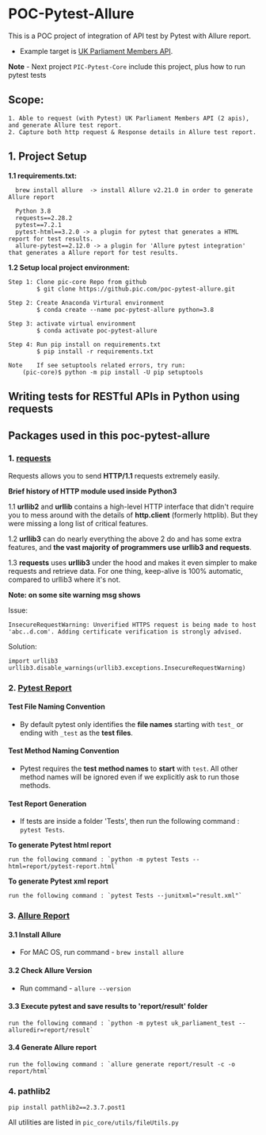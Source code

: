 # POC-Pytest-Allure
This is a POC project of integration of API test by Pytest with Allure report.
- Example target is [UK Parliament Members API](https://members-api.parliament.uk/index.html).

**Note** - Next project `PIC-Pytest-Core` include this project, plus how to run pytest tests

## Scope:
    1. Able to request (with Pytest) UK Parliament Members API (2 apis), and generate Allure test report.
    2. Capture both http request & Response details in Allure test report.

## 1. Project Setup
**1.1 requirements.txt:**
     
      brew install allure  -> install Allure v2.21.0 in order to generate Allure report
      
      Python 3.8
      requests==2.28.2
      pytest==7.2.1
      pytest-html==3.2.0 -> a plugin for pytest that generates a HTML report for test results.
      allure-pytest==2.12.0 -> a plugin for 'Allure pytest integration' that generates a Allure report for test results.
              


**1.2 Setup local project environment:**

    Step 1: Clone pic-core Repo from github
            $ git clone https://github.pic.com/poc-pytest-allure.git
 
    Step 2: Create Anaconda Virtural environment
            $ conda create --name poc-pytest-allure python=3.8
             
    Step 3: activate virtual environment 
            $ conda activate poc-pytest-allure           
    
    Step 4: Run pip install on requirements.txt
            $ pip install -r requirements.txt        
    
    Note    If see setuptools related errors, try run:            
        (pic-core)$ python -m pip install -U pip setuptools     
        

## Writing tests for RESTful APIs in Python using requests


## Packages used in this poc-pytest-allure 
### 1. [requests](https://requests.readthedocs.io/en/latest/)  
Requests allows you to send **HTTP/1.1** requests extremely easily.

**Brief history of HTTP module used inside Python3**

1.1 **urllib2** and **urllib** contains a high-level HTTP interface that didn't require you to mess around with the details of **http.client** (formerly httplib). But they were missing a long list of critical features. 

1.2 **urllib3** can do nearly everything the above 2 do and has some extra features, and **the vast majority of programmers use urllib3 and requests**.

1.3 **requests** uses **urllib3** under the hood and makes it even simpler to make requests and retrieve data. For one thing, keep-alive is 100% automatic, compared to urllib3 where it's not.

**Note: on some site warning msg shows** 

Issue: 
		
	InsecureRequestWarning: Unverified HTTPS request is being made to host 'abc..d.com'. Adding certificate verification is strongly advised.

Solution: 

	import urllib3
	urllib3.disable_warnings(urllib3.exceptions.InsecureRequestWarning)

### 2. [Pytest Report](https://docs.pytest.org/en/stable/)
#### Test File Naming Convention ####
-   By default pytest only identifies the **file names** starting with `test_` or ending with `_test` as the **test files**.
#### Test Method Naming Convention ####
-   Pytest requires the **test method names** to **start** with `test`. All other method names will be ignored even if we explicitly ask to run those methods.                
#### Test Report Generation ####
-   If tests are inside a folder 'Tests', then run the following command : `pytest Tests`.

**To generate Pytest html report**
    
    run the following command : `python -m pytest Tests --html=report/pytest-report.html`

**To generate Pytest xml report**

    run the following command : `pytest Tests --junitxml="result.xml"`

### 3. [Allure Report](https://docs.qameta.io/allure-report/#_installing_a_commandline)
#### 3.1 Install Allure ####
- For MAC OS, run command - `brew install allure`
#### 3.2 Check Allure Version ####
- Run command - `allure --version`
#### 3.3 Execute pytest and save results to 'report/result' folder ####
    run the following command : `python -m pytest uk_parliament_test --alluredir=report/result`
#### 3.4 Generate Allure report ####
    run the following command : `allure generate report/result -c -o report/html`

### 4. pathlib2
    pip install pathlib2==2.3.7.post1
All utilities are listed in `pic_core/utils/fileUtils.py`	
	
	